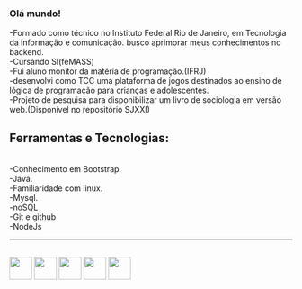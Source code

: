 ### Olá mundo! 


-Formado como técnico no Instituto Federal Rio de Janeiro, em Tecnologia da informação e comunicação. busco aprimorar meus conhecimentos no backend.<br>
-Cursando SI(feMASS)<br>
-Fui aluno monitor da matéria de programação.(IFRJ)<br>
-desenvolvi como TCC uma plataforma de jogos destinados ao ensino de lógica de programação para crianças e adolescentes.<br>
-Projeto de pesquisa para disponibilizar um livro de sociologia em versão web.(Disponível no repositório SJXXI)<br>

## Ferramentas e Tecnologias:
<br>
-Conhecimento em Bootstrap.<br>
-Java.<br>
-Familiaridade com linux.<br>
-Mysql.<br>
-noSQL<br>
-Git e github<br>
-NodeJs<br>
<hr><br>
<div style="display: inline_block"> 
  <img align="center"   height="40" width="40" src="https://cdn.jsdelivr.net/gh/devicons/devicon/icons/javascript/javascript-original.svg"/>
  <img align="center" height="40" width="40" src="https://cdn.jsdelivr.net/gh/devicons/devicon/icons/java/java-original.svg"/>
  <img align="center"  height="40" width="40" src="https://cdn.jsdelivr.net/gh/devicons/devicon/icons/csharp/csharp-original.svg"/>
  <img align="center"  height="40" width="40" src="https://cdn.jsdelivr.net/gh/devicons/devicon/icons/php/php-original.svg"/>
  <img align="center" height="40" width="40" src="https://cdn.jsdelivr.net/gh/devicons/devicon/icons/mysql/mysql-original.svg" />
</div>
